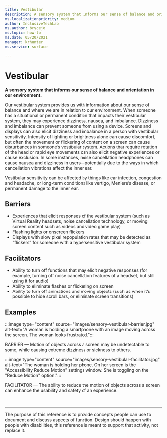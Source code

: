 ```yaml
---
title: Vestibular
description: A sensory system that informs our sense of balance and orientation in our environment 
ms.localizationpriority: medium
author: InclusiveTechLab
ms.author: brycejo 
ms.topic: how-to
ms.date: 05/20/2021
manager: krhunter
ms.service: surface

---
```


# Vestibular

**A sensory system that informs our sense of balance and orientation in our environment.**

Our vestibular system provides us with information about our sense of balance and where we are in relation to our environment. When someone has a situational or permanent condition that impacts their vestibular system, they may experience dizziness, nausea, and imbalance. Dizziness and imbalance can prevent someone from using a device. Screens and displays can also elicit dizziness and imbalance in a person with vestibular sensitivity. Intensity of lighting or brightness alone can cause discomfort, but often the movement or flickering of content on a screen can cause disturbances in someone’s vestibular system. Actions that require rotation of the head or rapid eye movements can also elicit negative experiences or cause exclusion. In some instances, noise cancellation headphones can cause nausea and dizziness in users—potentially due to the ways in which cancellation vibrations affect the inner ear.

Vestibular sensitivity can be affected by things like ear infection, congestion and headache, or long-term conditions like vertigo, Meniere’s disease, or permanent damage to the inner ear.

## Barriers
* Experiences that elicit responses of the vestibular system (such as Virtual Reality headsets, noise cancellation technology, or moving screen content such as videos and video game play)​
* Flashing lights or onscreen flickers​
* Displays with slow pixel repopulation rates that may be detected as “flickers” for someone with a hypersensitive vestibular system

## Facilitators
* Ability to turn off functions that may elicit negative responses (for example, turning off noise cancellation features of a headset, but still using it for audio)​
* Ability to eliminate flashes or flickering on screen​
* Ability to turn off animations and moving objects (such as when it’s possible to hide scroll bars, or eliminate screen transitions)

## Examples

:::image type="content" source="images/sensory-vestibular-barrier.jpg" alt-text="A woman is holding a smartphone with an image moving across the screen. The woman looks frustrated.":::

BARRIER — Motion of objects across a screen may be undetectable to some, while causing extreme dizziness or sickness to others. 

:::image type="content" source="images/sensory-vestibular-facilitator.jpg" alt-text="The woman is holding her phone. On her screen is the &quot;Accessibility Reduce Motion&quot; settings window. She is toggling on the &quot;Reduce Motion&quot; option.":::

FACILITATOR — The ability to reduce the motion of objects across a screen can enhance the usability and safety of an experience. 

&nbsp;

[comment]: # (Footer statement)
___
The purpose of this reference is to provide concepts people can use to document and discuss aspects of function. Design should happen with people with disabilities, this reference is meant to support that activity, not replace it. 